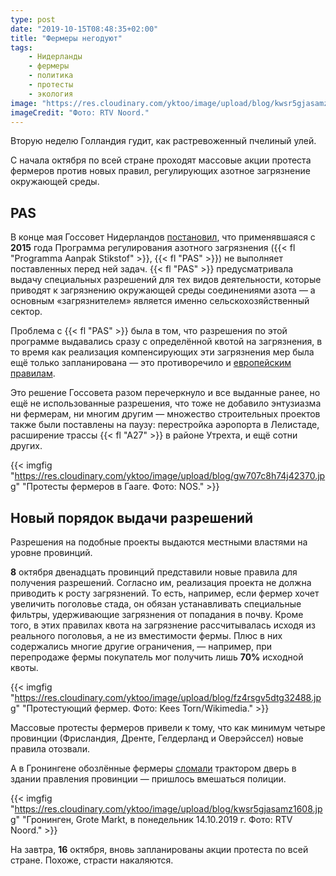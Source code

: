```yaml
---
type: post
date: "2019-10-15T08:48:35+02:00"
title: "Фермеры негодуют"
tags:
    - Нидерланды
    - фермеры
    - политика
    - протесты
    - экология
image: "https://res.cloudinary.com/yktoo/image/upload/blog/kwsr5gjasamz1608.jpg"
imageCredit: "Фото: RTV Noord."
---
```


Вторую неделю Голландия гудит, как растревоженный пчелиный улей.

С начала октября по всей стране проходят массовые акции протеста фермеров против новых правил, регулирующих азотное загрязнение окружающей среды.

<!--more-->

## PAS

В конце мая Госсовет Нидерландов [постановил](https://www.raadvanstate.nl/@115651/pas-mag/), что применявшаяся с **2015** года Программа регулирования азотного загрязнения ({{< fl "Programma Aanpak Stikstof" >}}, {{< fl "PAS" >}}) не выполняет поставленных перед ней задач. {{< fl "PAS" >}} предусматривала выдачу специальных разрешений для тех видов деятельности, которые приводят к загрязнению окружающей среды соединениями азота — а основным «загрязнителем» является именно сельскохозяйственный сектор.

Проблема с {{< fl "PAS" >}} была в том, что разрешения по этой программе выдавались сразу с определённой квотой на загрязнения, в то время как реализация компенсирующих эти загрязнения мер была ещё только запланирована — это противоречило и [европейским правилам](https://eur-lex.europa.eu/legal-content/EN/TXT/?uri=LEGISSUM%3Al28076).

Это решение Госсовета разом перечеркнуло и все выданные ранее, но ещё не использованные разрешения, что тоже не добавило энтузиазма ни фермерам, ни многим другим — множество строительных проектов также были поставлены на паузу: перестройка аэропорта в Лелистаде, расширение трассы {{< fl "A27" >}} в районе Утрехта, и ещё сотни других.

{{< imgfig "https://res.cloudinary.com/yktoo/image/upload/blog/gw707c8h74j42370.jpg" "Протесты фермеров в Гааге. Фото: NOS." >}}

## Новый порядок выдачи разрешений

Разрешения на подобные проекты выдаются местными властями на уровне провинций.

**8** октября двенадцать провинций представили новые правила для получения разрешений. Согласно им, реализация проекта не должна приводить к росту загрязнений. То есть, например, если фермер хочет увеличить поголовье стада, он обязан устанавливать специальные фильтры, удерживающие загрязнения от попадания в почву. Кроме того, в этих правилах квота на загрязнение рассчитывалась исходя из реального поголовья, а не из вместимости фермы. Плюс в них содержались многие другие ограничения, — например, при перепродаже фермы покупатель мог получить лишь **70%** исходной квоты.

{{< imgfig "https://res.cloudinary.com/yktoo/image/upload/blog/fz4rsgv5dtg32488.jpg" "Протестующий фермер. Фото: Kees Torn/Wikimedia." >}}

Массовые протесты фермеров привели к тому, что как минимум четыре провинции (Фрисландия, Дренте, Гелдерланд и Оверэйссел) новые правила отозвали.

А в Гронингене обозлённые фермеры [сломали](https://nos.nl/artikel/2306192-politie-groningen-onderzoekt-twee-incidenten-boerenprotest.html) трактором дверь в здании правления провинции — пришлось вмешаться полиции.

{{< imgfig "https://res.cloudinary.com/yktoo/image/upload/blog/kwsr5gjasamz1608.jpg" "Гронинген, Grote Markt, в понедельник 14.10.2019 г. Фото: RTV Noord." >}}

На завтра, **16** октября, вновь запланированы акции протеста по всей стране. Похоже, страсти накаляются.

